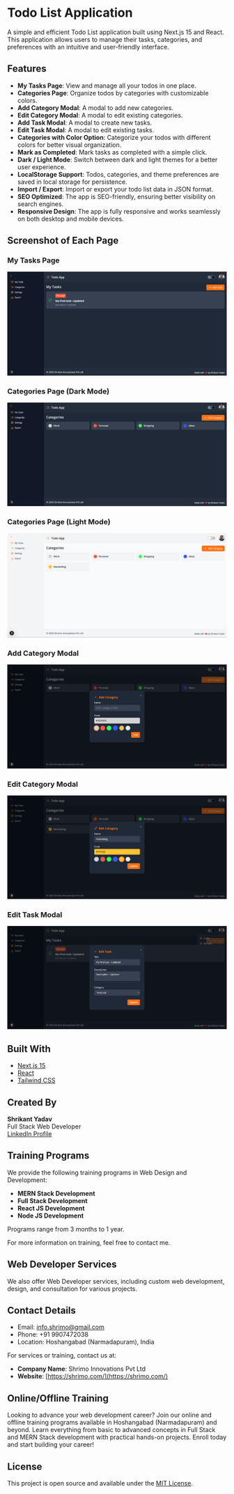 # Todo List Application

A simple and efficient Todo List application built using Next.js 15 and React. This application allows users to manage their tasks, categories, and preferences with an intuitive and user-friendly interface.

## Features

- **My Tasks Page**: View and manage all your todos in one place.
- **Categories Page**: Organize todos by categories with customizable colors.
- **Add Category Modal**: A modal to add new categories.
- **Edit Category Modal**: A modal to edit existing categories.
- **Add Task Modal**: A modal to create new tasks.
- **Edit Task Modal**: A modal to edit existing tasks.
- **Categories with Color Option**: Categorize your todos with different colors for better visual organization.
- **Mark as Completed**: Mark tasks as completed with a simple click.
- **Dark / Light Mode**: Switch between dark and light themes for a better user experience.
- **LocalStorage Support**: Todos, categories, and theme preferences are saved in local storage for persistence.
- **Import / Export**: Import or export your todo list data in JSON format.
- **SEO Optimized**: The app is SEO-friendly, ensuring better visibility on search engines.
- **Responsive Design**: The app is fully responsive and works seamlessly on both desktop and mobile devices.

## Screenshot of Each Page

### My Tasks Page
![My Tasks Page](./public/images/todo-list-next-js-15-tasks-list.png)

### Categories Page (Dark Mode)
![Categories Page (Dark Mode)](./public/images/todo-list-next-js-15-category-list-dark-mode.png)

### Categories Page (Light Mode)
![Categories Page (Light Mode)](./public/images/todo-list-next-js-15-category-list-light-mode.png)

### Add Category Modal
![Add Category Modal](./public/images/todo-list-next-js-15-add-category-modal.png)

### Edit Category Modal
![Edit Category Modal](./public/images/todo-list-next-js-15-edit-category-modal.png)

### Edit Task Modal
![Edit Task Modal](./public/images/todo-list-next-js-15-edit-task-modal.png)

## Built With

- [Next.js 15](https://nextjs.org/)
- [React](https://reactjs.org/)
- [Tailwind CSS](https://tailwindcss.com/)

## Created By

**Shrikant Yadav**  
Full Stack Web Developer  
[LinkedIn Profile](https://www.linkedin.com/in/shrikant9907/)

## Training Programs

We provide the following training programs in Web Design and Development:

- **MERN Stack Development**
- **Full Stack Development**
- **React JS Development**
- **Node JS Development**

Programs range from 3 months to 1 year. 

For more information on training, feel free to contact me.

## Web Developer Services

We also offer Web Developer services, including custom web development, design, and consultation for various projects.

## Contact Details

- Email: [info.shrimo@gmail.com](mailto:info.shrimo@gmail.com)
- Phone: +91 9907472038
- Location: Hoshangabad (Narmadapuram), India

For services or training, contact us at:

- **Company Name**: Shrimo Innovations Pvt Ltd
- **Website**: [https://shrimo.com/](https://shrimo.com/)

## Online/Offline Training

Looking to advance your web development career? Join our online and offline training programs available in Hoshangabad (Narmadapuram) and beyond. Learn everything from basic to advanced concepts in Full Stack and MERN Stack development with practical hands-on projects. Enroll today and start building your career!

## License

This project is open source and available under the [MIT License](LICENSE).
